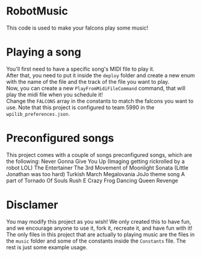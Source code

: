 # RobotMusic
This code is used to make your falcons play some music!
# Playing a song
You'll first need to have a specific song's MIDI file to play it.  
After that, you need to put it inside the `deploy` folder and create a new enum with the name of the file and the track of the file you want to play.  
Now, you can create a new `PlayFromMidiFileCommand` command, that will play the midi file when you schedule it!  
Change the `FALCONS` array in the constants to match the falcons you want to use. 
Note that this project is configured to team 5990 in the `wpilib_preferences.json`.  
# Preconfigured songs
This project comes with a couple of songs preconfigured songs, which are the following:
Never Gonna Give You Up (Imaging getting rickrolled by a robot LOL)
The Entertainer
The 3rd Movement of Moonlight Sonata (Little Jonathan was too hard)
Turkish March
Megalovania
JoJo theme song
A part of Tornado Of Souls
Rush E
Crazy Frog 
Dancing Queen
Revenge 
# Disclamer
You may modify this project as you wish! We only created this to have fun, and we encourage anyone to use it, fork it, recreate it, and have fun with it!  
The only files in this project that are actually to playing music are the files in the `music` folder and some of the constants inside the `Constants` file. The rest is just some example usage.  
